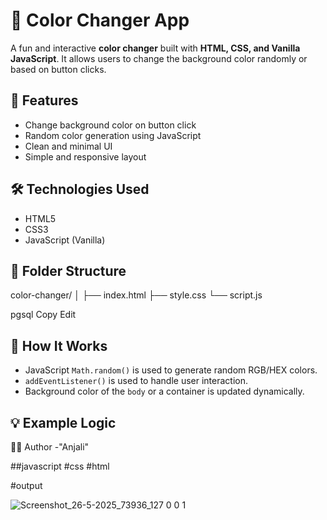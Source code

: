 # 🎨 Color Changer App

A fun and interactive **color changer** built with **HTML, CSS, and Vanilla JavaScript**. It allows users to change the background color randomly or based on button clicks.

## 🚀 Features

- Change background color on button click
- Random color generation using JavaScript
- Clean and minimal UI
- Simple and responsive layout

## 🛠️ Technologies Used

- HTML5
- CSS3
- JavaScript (Vanilla)

## 📁 Folder Structure

color-changer/
│
├── index.html
├── style.css
└── script.js

pgsql
Copy
Edit

## 📝 How It Works

- JavaScript `Math.random()` is used to generate random RGB/HEX colors.
- `addEventListener()` is used to handle user interaction.
- Background color of the `body` or a container is updated dynamically.

## 💡 Example Logic

👨‍💻 Author
  -"Anjali"


##javascript
#css
#html

#output


![Screenshot_26-5-2025_73936_127 0 0 1](https://github.com/user-attachments/assets/774c945e-a758-473b-93b1-88ec325ea807)

